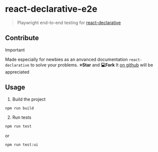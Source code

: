 # react-declarative-e2e

> Playwright end-to-end testing for [react-declarative](https://github.com/react-declarative/react-declarative)

## Contribute

> [!IMPORTANT]
> Made especially for newbies as an anvanced documentation `react-declarative` to solve your problems. **⭐Star** and **💻Fork** It [on github](https://github.com/react-declarative/react-declarative) will be appreciated

## Usage

1. Build the project

```bash
npm run build
```

2. Run tests

```bash
npm run test
```

or

```bash
npm run test:ui
```
